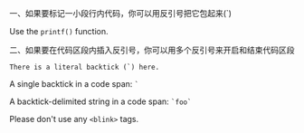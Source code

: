 一、如果要标记一小段行内代码，你可以用反引号把它包起来(`)

Use the `printf()` function.

二、如果要在代码区段内插入反引号，你可以用多个反引号来开启和结束代码区段

``There is a literal backtick (`) here.``

A single backtick in a code span: `` ` ``

A backtick-delimited string in a code span: `` `foo` ``

Please don't use any `<blink>` tags.
